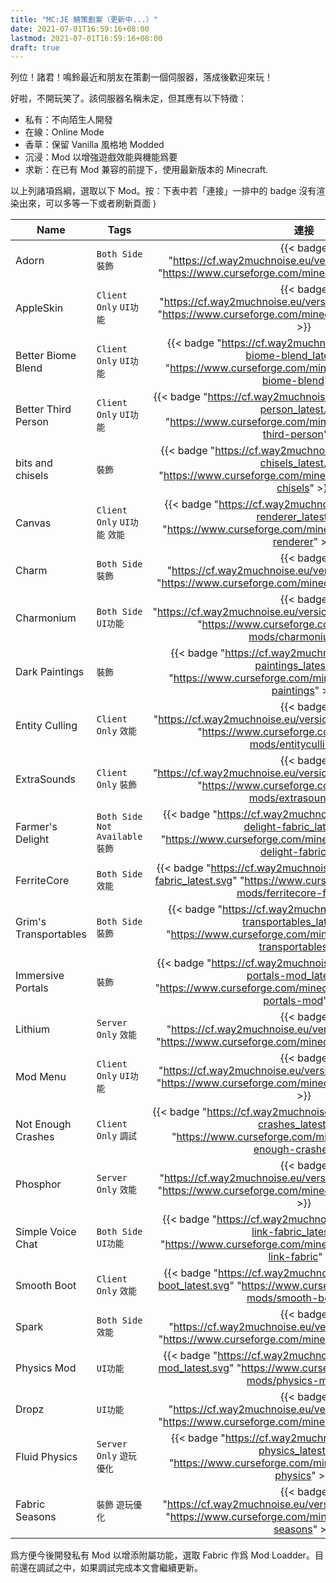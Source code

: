 ```yaml
---
title: "MC:JE 鯖策劃案（更新中...）"
date: 2021-07-01T16:59:16+08:00
lastmod: 2021-07-01T16:59:16+08:00
draft: true
---
```


列位！諸君！鳴鈴最近和朋友在策劃一個伺服器，落成後歡迎來玩！

好啦，不開玩笑了。該伺服器名稱未定，但其應有以下特徵：

- 私有：不向陌生人開發
- 在線：Online Mode
- 香草：保留 Vanilla 風格地 Modded
- 沉浸：Mod 以增強遊戲效能與機能爲要
- 求新：在已有 Mod 兼容的前提下，使用最新版本的 Minecraft.

以上列諸項爲綱，選取以下 Mod。按：下表中若「連接」一排中的 badge 沒有渲染出來，可以多等一下或者刷新頁面 )

 | Name                  | Tags                               |                                                                             連接                                                                             | 功能                      | 問題                   |
 | --------------------- | ---------------------------------- | :----------------------------------------------------------------------------------------------------------------------------------------------------------: | ------------------------- | ---------------------- |
 | Adorn                 | `Both Side` `裝飾`                 |                  {{< badge "https://cf.way2muchnoise.eu/versions/adorn_latest.svg" "https://www.curseforge.com/minecraft/mc-mods/adorn" >}}                  | add lots of furniture     |
 | AppleSkin             | `Client Only` `UI功能`             |              {{< badge "https://cf.way2muchnoise.eu/versions/appleskin_latest.svg" "https://www.curseforge.com/minecraft/mc-mods/appleskin" >}}              | 飽食度                    |
 | Better Biome Blend    | `Client Only` `UI功能`             |     {{< badge "https://cf.way2muchnoise.eu/versions/better-biome-blend_latest.svg" "https://www.curseforge.com/minecraft/mc-mods/better-biome-blend" >}}     | 生態域邊界優化            |
 | Better Third Person   | `Client Only` `UI功能`             |    {{< badge "https://cf.way2muchnoise.eu/versions/better-third-person_latest.svg" "https://www.curseforge.com/minecraft/mc-mods/better-third-person" >}}    | 第三人稱視角優化          |
 | bits and chisels      | `裝飾`                             |       {{< badge "https://cf.way2muchnoise.eu/versions/bits-and-chisels_latest.svg" "https://www.curseforge.com/minecraft/mc-mods/bits-and-chisels" >}}       | 方塊雕刻                  |
 | Canvas                | `Client Only` `UI功能` `效能`      |        {{< badge "https://cf.way2muchnoise.eu/versions/canvas-renderer_latest.svg" "https://www.curseforge.com/minecraft/mc-mods/canvas-renderer" >}}        | 光影依賴模組              |
 | Charm                 | `Both Side` `裝飾`                 |                  {{< badge "https://cf.way2muchnoise.eu/versions/charm_latest.svg" "https://www.curseforge.com/minecraft/mc-mods/charm" >}}                  | 更多風格                  |
 | Charmonium            | `Both Side` `UI功能`               |             {{< badge "https://cf.way2muchnoise.eu/versions/charmonium_latest.svg" "https://www.curseforge.com/minecraft/mc-mods/charmonium" >}}             | 添加 BGM                  |
 | Dark Paintings        | `裝飾`                             |         {{< badge "https://cf.way2muchnoise.eu/versions/dark-paintings_latest.svg" "https://www.curseforge.com/minecraft/mc-mods/dark-paintings" >}}         | 增加一些畫作              |
 | Entity Culling        | `Client Only` `效能`               |          {{< badge "https://cf.way2muchnoise.eu/versions/entityculling_latest.svg" "https://www.curseforge.com/minecraft/mc-mods/entityculling" >}}          | 實體渲染優化              |
 | ExtraSounds           | `Client Only` `裝飾`               |            {{< badge "https://cf.way2muchnoise.eu/versions/extrasounds_latest.svg" "https://www.curseforge.com/minecraft/mc-mods/extrasounds" >}}            | 增加 UI 操作的音效        |
 | Farmer's Delight      | `Both Side` `Not Available` `裝飾` | {{< badge "https://cf.way2muchnoise.eu/versions/farmers-delight-fabric_latest.svg" "https://www.curseforge.com/minecraft/mc-mods/farmers-delight-fabric" >}} | 增加農業和食品機能        | don't have server-side |
 | FerriteCore           | `Both Side` `效能`                 |     {{< badge "https://cf.way2muchnoise.eu/versions/ferritecore-fabric_latest.svg" "https://www.curseforge.com/minecraft/mc-mods/ferritecore-fabric" >}}     | better memory performance |
 | Grim's Transportables | `Both Side` `裝飾`                 |   {{< badge "https://cf.way2muchnoise.eu/versions/grims-transportables_latest.svg" "https://www.curseforge.com/minecraft/mc-mods/grims-transportables" >}}   | 中世紀馬車                |
 | Immersive Portals     | `裝飾`                             |  {{< badge "https://cf.way2muchnoise.eu/versions/immersive-portals-mod_latest.svg" "https://www.curseforge.com/minecraft/mc-mods/immersive-portals-mod" >}}  | 好看的傳送門              |
 | Lithium               | `Server Only` `效能`               |                {{< badge "https://cf.way2muchnoise.eu/versions/lithium_latest.svg" "https://www.curseforge.com/minecraft/mc-mods/lithium" >}}                |                           |
 | Mod Menu              | `Client Only` `UI功能`             |                {{< badge "https://cf.way2muchnoise.eu/versions/modmenu_latest.svg" "https://www.curseforge.com/minecraft/mc-mods/modmenu" >}}                |                           |
 | Not Enough Crashes    | `Client Only` `調試`               |     {{< badge "https://cf.way2muchnoise.eu/versions/not-enough-crashes_latest.svg" "https://www.curseforge.com/minecraft/mc-mods/not-enough-crashes" >}}     | 打印錯誤信息              |
 | Phosphor              | `Server Only` `效能`               |               {{< badge "https://cf.way2muchnoise.eu/versions/phosphor_latest.svg" "https://www.curseforge.com/minecraft/mc-mods/phosphor" >}}               | 光照優化                  | outdated               |
 | Simple Voice Chat     | `Both Side` `UI功能`               |     {{< badge "https://cf.way2muchnoise.eu/versions/mumble-link-fabric_latest.svg" "https://www.curseforge.com/minecraft/mc-mods/mumble-link-fabric" >}}     | 瓶頸時考慮替換 mumblelink |
 | Smooth Boot           | `Client Only` `效能`               |            {{< badge "https://cf.way2muchnoise.eu/versions/smooth-boot_latest.svg" "https://www.curseforge.com/minecraft/mc-mods/smooth-boot" >}}            | CPU 優化                  |
 | Spark                 | `Both Side` `效能`                 |                  {{< badge "https://cf.way2muchnoise.eu/versions/spark_latest.svg" "https://www.curseforge.com/minecraft/mc-mods/spark" >}}                  | RAM 優化                  |
 | Physics Mod           | `UI功能`                           |            {{< badge "https://cf.way2muchnoise.eu/versions/physics-mod_latest.svg" "https://www.curseforge.com/minecraft/mc-mods/physics-mod" >}}            | 添加物理效果              | outdated               |
 | Dropz                 | `UI功能`                           |                  {{< badge "https://cf.way2muchnoise.eu/versions/dropz_latest.svg" "https://www.curseforge.com/minecraft/mc-mods/dropz" >}}                  | 掉落物效果                | outdated               |
 | Fluid Physics         | `Server Only` `遊玩優化`           |          {{< badge "https://cf.way2muchnoise.eu/versions/fluid-physics_latest.svg" "https://www.curseforge.com/minecraft/mc-mods/fluid-physics" >}}          | 流體物理                  | will crash             |
 | Fabric Seasons        | `裝飾` `遊玩優化`                  |             {{< badge "https://cf.way2muchnoise.eu/versions/413523_latest.svg" "https://www.curseforge.com/minecraft/mc-mods/fabric-seasons" >}}             | 加入季節變化              |

 爲方便今後開發私有 Mod 以增添附屬功能，選取 Fabric 作爲 Mod Loadder。目前還在調試之中，如果調試完成本文會繼續更新。